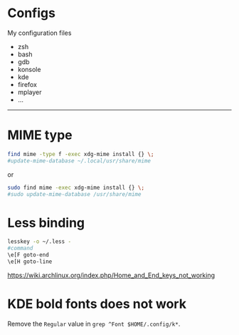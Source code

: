 Configs
=======

My configuration files

 * zsh
 * bash
 * gdb
 * konsole
 * kde
 * firefox
 * mplayer
 * ...

-----


MIME type
=========

```bash
find mime -type f -exec xdg-mime install {} \;
#update-mime-database ~/.local/usr/share/mime
```

or

```bash
sudo find mime -exec xdg-mime install {} \;
#sudo update-mime-database /usr/share/mime
```


Less binding
============

```bash
lesskey -o ~/.less -
#command
\e[F goto-end
\e[H goto-line
```

https://wiki.archlinux.org/index.php/Home_and_End_keys_not_working


KDE bold fonts does not work
============================

Remove the `Regular` value in `grep ^Font $HOME/.config/k*`.
